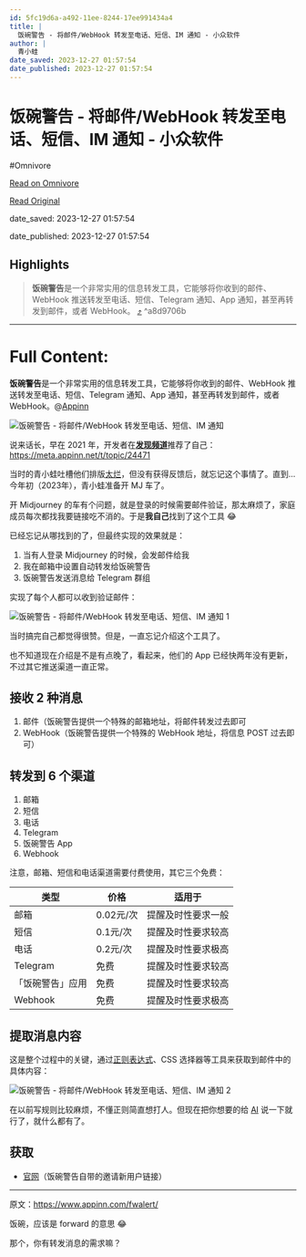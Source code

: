 ```yaml
---
id: 5fc19d6a-a492-11ee-8244-17ee991434a4
title: |
  饭碗警告 - 将邮件/WebHook 转发至电话、短信、IM 通知 - 小众软件
author: |
  青小蛙
date_saved: 2023-12-27 01:57:54
date_published: 2023-12-27 01:57:54
---
```


# 饭碗警告 - 将邮件/WebHook 转发至电话、短信、IM 通知 - 小众软件
#Omnivore

[Read on Omnivore](https://omnivore.app/me/web-hook-im-18caa66b690)

[Read Original](https://www.appinn.com/fwalert/)

date_saved: 2023-12-27 01:57:54

date_published: 2023-12-27 01:57:54

## Highlights

> **饭碗警告**是一个非常实用的信息转发工具，它能够将你收到的邮件、WebHook 推送转发至电话、短信、Telegram 通知、App 通知，甚至再转发到邮件，或者 WebHook。 [⤴️](https://omnivore.app/me/web-hook-im-18caa66b690#a8d9706b-a5e7-4d6e-ad8f-02576cb7a216)  ^a8d9706b


--- 

# Full Content: 

**饭碗警告**是一个非常实用的信息转发工具，它能够将你收到的邮件、WebHook 推送转发至电话、短信、Telegram 通知、App 通知，甚至再转发到邮件，或者 WebHook。@[Appinn](https://www.appinn.com/fwalert/)

![饭碗警告 - 将邮件/WebHook 转发至电话、短信、IM 通知](https://proxy-prod.omnivore-image-cache.app/1608x700,soIVUoERx8BFGgqpcorZzPlEIzVUSzj8kNeNBSQyiz54/https://www.appinn.com/wp-content/uploads/2023/12/Appinn-feature-images-11.jpg "饭碗警告 - 将邮件/WebHook 转发至电话、短信、IM 通知 1")

说来话长，早在 2021 年，开发者在[**发现频道**](https://meta.appinn.net/c/faxian/10)推荐了自己：<https://meta.appinn.net/t/topic/24471>

当时的青小蛙吐槽他们排版[太烂](https://meta.appinn.net/t/topic/24471/2?u=qingwa)，但没有获得反馈后，就忘记这个事情了。直到…今年初（2023年），青小蛙准备开 MJ 车了。

开 Midjourney 的车有个问题，就是登录的时候需要邮件验证，那太麻烦了，家庭成员每次都找我要链接吃不消的。于是**我自己**找到了这个工具 😂 

已经忘记从哪找到的了，但最终实现的效果就是：

1. 当有人登录 Midjourney 的时候，会发邮件给我
2. 我在邮箱中设置自动转发给饭碗警告
3. 饭碗警告发送消息给 Telegram 群组

实现了每个人都可以收到验证邮件：

![饭碗警告 - 将邮件/WebHook 转发至电话、短信、IM 通知 1](https://proxy-prod.omnivore-image-cache.app/748x248,s0FPysF7zVhVdXUD-4SGg_X9HCR9rtS7YOqP2ioqHz1c/https://www.appinn.com/wp-content/uploads/2023/12/Appinn-2023-12-27-14.26.48@2x.jpg "饭碗警告 - 将邮件/WebHook 转发至电话、短信、IM 通知 2")

当时搞完自己都觉得很赞。但是，一直忘记介绍这个工具了。

也不知道现在介绍是不是有点晚了，看起来，他们的 App 已经快两年没有更新，不过其它推送渠道一直正常。

## 接收 2 种消息

1. 邮件（饭碗警告提供一个特殊的邮箱地址，将邮件转发过去即可
2. WebHook（饭碗警告提供一个特殊的 WebHook 地址，将信息 POST 过去即可）

## 转发到 6 个渠道

1. 邮箱
2. 短信
3. 电话
4. Telegram
5. 饭碗警告 App
6. Webhook

注意，邮箱、短信和电话渠道需要付费使用，其它三个免费：

| 类型       | 价格      | 适用于       |
| -------- | ------- | --------- |
| 邮箱       | 0.02元/次 | 提醒及时性要求一般 |
| 短信       | 0.1元/次  | 提醒及时性要求较高 |
| 电话       | 0.2元/次  | 提醒及时性要求极高 |
| Telegram | 免费      | 提醒及时性要求较高 |
| 「饭碗警告」应用 | 免费      | 提醒及时性要求较高 |
| Webhook  | 免费      | 提醒及时性要求极高 |

## 提取消息内容

这是整个过程中的关键，通过[正则表达式](https://www.appinn.com/tag/%E6%AD%A3%E5%88%99%E8%A1%A8%E8%BE%BE%E5%BC%8F/)、CSS 选择器等工具来获取到邮件中的具体内容：

![饭碗警告 - 将邮件/WebHook 转发至电话、短信、IM 通知 2](https://proxy-prod.omnivore-image-cache.app/802x716,srB0AUrDvRvbZX-l1pdoH_h8xqS808l0cICCb6tFkETc/https://www.appinn.com/wp-content/uploads/2023/12/Appinn-2023-12-27-14.35.16@2x.jpg "饭碗警告 - 将邮件/WebHook 转发至电话、短信、IM 通知 3")

在以前写规则比较麻烦，不懂正则简直想打人。但现在把你想要的给 [AI](https://www.appinn.com/chatgpt-guides/) 说一下就行了，就什么都有了。

## 获取

* [官网](https://fwalert.com/435224)（饭碗警告自带的邀请新用户链接）

---

原文：https://www.appinn.com/fwalert/

饭碗，应该是 forward 的意思 😂

那个，你有转发消息的需求嘛？
